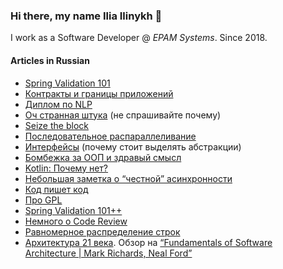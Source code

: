 ### Hi there, my name Ilia Ilinykh 👋

I work as a Software Developer @ _EPAM Systems_. Since 2018.

#### Articles in Russian

- [Spring Validation 101](articles/validation.md)
- [Контракты и границы приложений](articles/api.md)
- [Диплом по NLP](https://t.me/kydavoiti/10)
- [Оч странная штука](https://t.me/kydavoiti/15) (не спрашивайте почему)
- [Seize the block](articles/async.md)
- [Последовательное распараллеливание](articles/serializable-parallel.md)
- [Интерфейсы](articles/interfaces.md) (почему стоит выделять абстракции)
- [Бомбежка за ООП и здравый смысл](articles/oop-rage.md)
- [Kotlin: Почему нет?](https://t.me/kydavoiti/30)
- [Небольшая заметка о “честной” асинхронности](https://t.me/kydavoiti/35)
- [Код пишет код](https://t.me/kydavoiti/36)
- [Про GPL](https://t.me/kydavoiti/39)
- [Spring Validation 101++](https://t.me/kydavoiti/43)
- [Немного о Code Review](https://t.me/kydavoiti/46)
- [Равномерное распределение строк](articles/validation.md)
- [Архитектура 21 века](https://t.me/kydavoiti/60). Обзор на [“Fundamentals of Software Architecture | Mark Richards, Neal Ford”](https://www.oreilly.com/library/view/fundamentals-of-software/9781492043447/)
